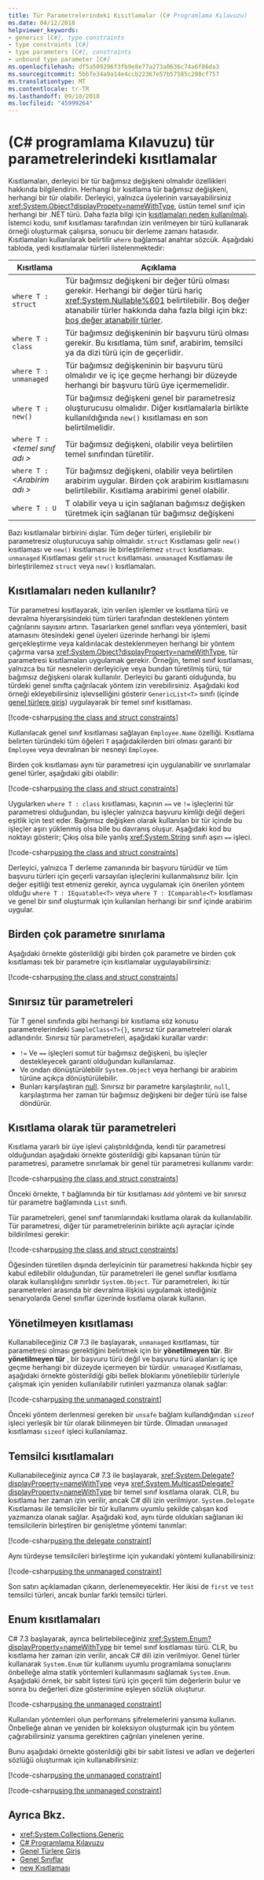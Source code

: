 ```yaml
---
title: Tür Parametrelerindeki Kısıtlamalar (C# Programlama Kılavuzu)
ms.date: 04/12/2018
helpviewer_keywords:
- generics [C#], type constraints
- type constraints [C#]
- type parameters [C#], constraints
- unbound type parameter [C#]
ms.openlocfilehash: df5a509296f3fb9e8e77a273a0636c74a6f86da3
ms.sourcegitcommit: 5bbfe34a9a14e4ccb22367e57b57585c208cf757
ms.translationtype: MT
ms.contentlocale: tr-TR
ms.lasthandoff: 09/18/2018
ms.locfileid: "45999264"
---
```

# <a name="constraints-on-type-parameters-c-programming-guide"></a>(C# programlama Kılavuzu) tür parametrelerindeki kısıtlamalar

Kısıtlamaları, derleyici bir tür bağımsız değişkeni olmalıdır özellikleri hakkında bilgilendirin. Herhangi bir kısıtlama tür bağımsız değişkeni, herhangi bir tür olabilir. Derleyici, yalnızca üyelerinin varsayabilirsiniz <xref:System.Object?displayPropety=nameWithType>, üstün temel sınıf için herhangi bir .NET türü. Daha fazla bilgi için [kısıtlamaları neden kullanılmalı](#why-use-constraints). İstemci kodu, sınıf kısıtlaması tarafından izin verilmeyen bir türü kullanarak örneği oluşturmak çalışırsa, sonucu bir derleme zamanı hatasıdır. Kısıtlamaları kullanılarak belirtilir `where` bağlamsal anahtar sözcük. Aşağıdaki tabloda, yedi kısıtlamalar türleri listelenmektedir:

|Kısıtlama|Açıklama|
|----------------|-----------------|
|`where T : struct`|Tür bağımsız değişkeni bir değer türü olması gerekir. Herhangi bir değer türü hariç <xref:System.Nullable%601> belirtilebilir. Boş değer atanabilir türler hakkında daha fazla bilgi için bkz: [boş değer atanabilir türler](../nullable-types/index.md).|
|`where T : class`|Tür bağımsız değişkeninin bir başvuru türü olması gerekir. Bu kısıtlama, tüm sınıf, arabirim, temsilci ya da dizi türü için de geçerlidir.|
|`where T : unmanaged`|Tür bağımsız değişkeninin bir başvuru türü olmalıdır ve iç içe geçme herhangi bir düzeyde herhangi bir başvuru türü üye içermemelidir.|
|`where T : new()`|Tür bağımsız değişkeni genel bir parametresiz oluşturucusu olmalıdır. Diğer kısıtlamalarla birlikte kullanıldığında `new()` kısıtlaması en son belirtilmelidir.|
|`where T :` *\<temel sınıf adı >*|Tür bağımsız değişkeni, olabilir veya belirtilen temel sınıfından türetilir.|
|`where T :` *\<Arabirim adı >*|Tür bağımsız değişkeni, olabilir veya belirtilen arabirim uygular. Birden çok arabirim kısıtlamasını belirtilebilir. Kısıtlama arabirimi genel olabilir.|
|`where T : U`|T olabilir veya u için sağlanan bağımsız değişken türetmek için sağlanan tür bağımsız değişkeni|

Bazı kısıtlamalar birbirini dışlar. Tüm değer türleri, erişilebilir bir parametresiz oluşturucuya sahip olmalıdır. `struct` Kısıtlaması gelir `new()` kısıtlaması ve `new()` kısıtlaması ile birleştirilemez `struct` kısıtlaması. `unmanaged` Kısıtlaması gelir `struct` kısıtlaması. `unmanaged` Kısıtlaması ile birleştirilemez `struct` veya `new()` kısıtlamaları.

## <a name="why-use-constraints"></a>Kısıtlamaları neden kullanılır?

Tür parametresi kısıtlayarak, izin verilen işlemler ve kısıtlama türü ve devralma hiyerarşisindeki tüm türleri tarafından desteklenen yöntem çağrılarını sayısını artırın. Tasarlarken genel sınıfları veya yöntemleri, basit atamasını ötesindeki genel üyeleri üzerinde herhangi bir işlemi gerçekleştirme veya kaldırılacak desteklenmeyen herhangi bir yöntem çağırma varsa <xref:System.Object?displayProperty=nameWithType>, tür parametresi kısıtlamaları uygulamak gerekir. Örneğin, temel sınıf kısıtlaması, yalnızca bu tür nesnelerin derleyiciye veya bundan türetilmiş türü, tür bağımsız değişkeni olarak kullanılır. Derleyici bu garanti olduğunda, bu türdeki genel sınıfta çağrılacak yöntem izin verebilirsiniz. Aşağıdaki kod örneği ekleyebilirsiniz işlevselliğini gösterir `GenericList<T>` sınıfı (içinde [genel türlere giriş](introduction-to-generics.md)) uygulayarak bir temel sınıf kısıtlaması.

[!code-csharp[using the class and struct constraints](../../../../samples/snippets/csharp/keywords/GenericWhereConstraints.cs#9)]

Kullanılacak genel sınıf kısıtlaması sağlayan `Employee.Name` özelliği. Kısıtlama belirten türündeki tüm öğeleri `T` aşağıdakilerden biri olması garanti bir `Employee` veya devralınan bir nesneyi `Employee`.

Birden çok kısıtlaması aynı tür parametresi için uygulanabilir ve sınırlamalar genel türler, aşağıdaki gibi olabilir:

[!code-csharp[using the class and struct constraints](../../../../samples/snippets/csharp/keywords/GenericWhereConstraints.cs#10)]

Uygularken `where T : class` kısıtlaması, kaçının `==` ve `!=` işleçlerini tür parametresi olduğundan, bu işleçler yalnızca başvuru kimliği değil değeri eşitlik için test eder. Bağımsız değişken olarak kullanılan bir tür içinde bu işleçler aşırı yüklenmiş olsa bile bu davranış oluşur. Aşağıdaki kod bu noktayı gösterir; Çıkış olsa bile yanlış <xref:System.String> sınıfı aşırı `==` işleci.

[!code-csharp[using the class and struct constraints](../../../../samples/snippets/csharp/keywords/GenericWhereConstraints.cs#11)]

Derleyici, yalnızca T derleme zamanında bir başvuru türüdür ve tüm başvuru türleri için geçerli varsayılan işleçlerini kullanmalısınız bilir. İçin değer eşitliği test etmeniz gerekir, ayrıca uygulamak için önerilen yöntem olduğu `where T : IEquatable<T>` veya `where T : IComparable<T>` kısıtlaması ve genel bir sınıf oluşturmak için kullanılan herhangi bir sınıf içinde arabirim uygular.

## <a name="constraining-multiple-parameters"></a>Birden çok parametre sınırlama

Aşağıdaki örnekte gösterildiği gibi birden çok parametre ve birden çok kısıtlaması tek bir parametre için kısıtlamalar uygulayabilirsiniz:

[!code-csharp[using the class and struct constraints](../../../../samples/snippets/csharp/keywords/GenericWhereConstraints.cs#12)]

## <a name="unbounded-type-parameters"></a>Sınırsız tür parametreleri

 Tür T genel sınıfında gibi herhangi bir kısıtlama söz konusu parametrelerindeki `SampleClass<T>{}`, sınırsız tür parametreleri olarak adlandırılır. Sınırsız tür parametreleri, aşağıdaki kurallar vardır:

- `!=` Ve `==` işleçleri somut tür bağımsız değişkeni, bu işleçler destekleyecek garanti olduğundan kullanılamaz.
- Ve ondan dönüştürülebilir `System.Object` veya herhangi bir arabirim türüne açıkça dönüştürülebilir.
- Bunları karşılaştıran [null](../../language-reference/keywords/null.md). Sınırsız bir parametre karşılaştırılır, `null`, karşılaştırma her zaman tür bağımsız değişkeni bir değer türü ise false döndürür.

## <a name="type-parameters-as-constraints"></a>Kısıtlama olarak tür parametreleri

Kısıtlama yararlı bir üye işlevi çalıştırıldığında, kendi tür parametresi olduğundan aşağıdaki örnekte gösterildiği gibi kapsanan türün tür parametresi, parametre sınırlamak bir genel tür parametresi kullanımı vardır:

[!code-csharp[using the class and struct constraints](../../../../samples/snippets/csharp/keywords/GenericWhereConstraints.cs#13)]

Önceki örnekte, `T` bağlamında bir tür kısıtlaması `Add` yöntemi ve bir sınırsız tür parametre bağlamında `List` sınıfı.

Tür parametreleri, genel sınıf tanımlarındaki kısıtlama olarak da kullanılabilir. Tür parametresi, diğer tür parametrelerinin birlikte açılı ayraçlar içinde bildirilmesi gerekir:

[!code-csharp[using the class and struct constraints](../../../../samples/snippets/csharp/keywords/GenericWhereConstraints.cs#14)]

Öğesinden türetilen dışında derleyicinin tür parametresi hakkında hiçbir şey kabul edilebilir olduğundan, tür parametreleri ile genel sınıflar kısıtlama olarak kullanışlılığını sınırlıdır `System.Object`. Tür parametreleri, iki tür parametreleri arasında bir devralma ilişkisi uygulamak istediğiniz senaryolarda Genel sınıflar üzerinde kısıtlama olarak kullanın.

## <a name="unmanaged-constraint"></a>Yönetilmeyen kısıtlaması

Kullanabileceğiniz C# 7.3 ile başlayarak, `unmanaged` kısıtlaması, tür parametresi olması gerektiğini belirtmek için bir **yönetilmeyen tür**. Bir **yönetilmeyen tür** , bir başvuru türü değil ve başvuru türü alanları iç içe geçme herhangi bir düzeyde içermeyen bir türdür. `unmanaged` Kısıtlaması, aşağıdaki örnekte gösterildiği gibi bellek bloklarını yönetilebilir türleriyle çalışmak için yeniden kullanılabilir rutinleri yazmanıza olanak sağlar:

[!code-csharp[using the unmanaged constraint](../../../../samples/snippets/csharp/keywords/GenericWhereConstraints.cs#15)]

Önceki yöntem derlenmesi gereken bir `unsafe` bağlam kullandığından `sizeof` işleci yerleşik bir tür olarak bilinmeyen bir türde. Olmadan `unmanaged` kısıtlaması `sizeof` işleci kullanılamaz.

## <a name="delegate-constraints"></a>Temsilci kısıtlamaları

Kullanabileceğiniz ayrıca C# 7.3 ile başlayarak, <xref:System.Delegate?displayProperty=nameWithType> veya <xref:System.MulticastDelegate?displayProperty=nameWithType> bir temel sınıf kısıtlama olarak. CLR, bu kısıtlama her zaman izin verilir, ancak C# dili izin verilmiyor. `System.Delegate` Kısıtlaması ile temsilciler bir tür kullanımı uyumlu şekilde çalışan kod yazmanıza olanak sağlar. Aşağıdaki kod, aynı türde oldukları sağlanan iki temsilcilerin birleştiren bir genişletme yöntemi tanımlar:

[!code-csharp[using the delegate constraint](../../../../samples/snippets/csharp/keywords/GenericWhereConstraints.cs#16)]

Aynı türdeyse temsilcileri birleştirme için yukarıdaki yöntemi kullanabilirsiniz:

[!code-csharp[using the unmanaged constraint](../../../../samples/snippets/csharp/keywords/GenericWhereConstraints.cs#17)]

Son satırı açıklamadan çıkarın, derlenemeyecektir. Her ikisi de `first` ve `test` temsilci türleri, ancak bunlar farklı temsilci türleri.

## <a name="enum-constraints"></a>Enum kısıtlamaları

C# 7.3 başlayarak, ayrıca belirtebileceğiniz <xref:System.Enum?displayProperty=nameWithType> bir temel sınıf kısıtlaması türü. CLR, bu kısıtlama her zaman izin verilir, ancak C# dili izin verilmiyor. Genel türler kullanarak `System.Enum` tür kullanımı uyumlu programlama sonuçlarını önbelleğe alma statik yöntemleri kullanmasını sağlamak `System.Enum`. Aşağıdaki örnek, bir sabit listesi türü için geçerli tüm değerlerin bulur ve sonra bu değerleri dize gösterimine eşleyen sözlük oluşturur.

[!code-csharp[using the unmanaged constraint](../../../../samples/snippets/csharp/keywords/GenericWhereConstraints.cs#18)]

Kullanılan yöntemleri olun performans şifrelemelerini yansıma kullanın. Önbelleğe alınan ve yeniden bir koleksiyon oluşturmak için bu yöntem çağırabilirsiniz yansıma gerektiren çağrıları yinelenen yerine.

Bunu aşağıdaki örnekte gösterildiği gibi bir sabit listesi ve adları ve değerleri sözlüğü oluşturmak için kullanabilirsiniz:

[!code-csharp[using the unmanaged constraint](../../../../samples/snippets/csharp/keywords/GenericWhereConstraints.cs#19)]

[!code-csharp[using the unmanaged constraint](../../../../samples/snippets/csharp/keywords/GenericWhereConstraints.cs#20)]

## <a name="see-also"></a>Ayrıca Bkz.

- <xref:System.Collections.Generic>
- [C# Programlama Kılavuzu](../../../csharp/programming-guide/index.md)  
- [Genel Türlere Giriş](../../../csharp/programming-guide/generics/introduction-to-generics.md)  
- [Genel Sınıflar](../../../csharp/programming-guide/generics/generic-classes.md)  
- [new Kısıtlaması](../../../csharp/language-reference/keywords/new-constraint.md)  
